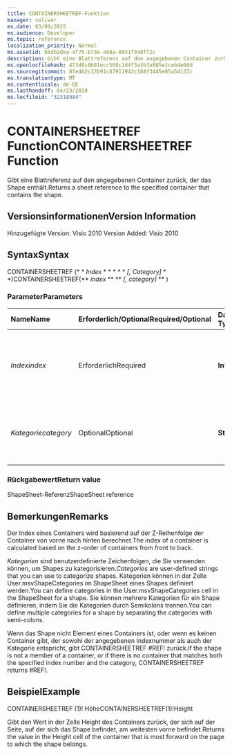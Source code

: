 ```yaml
---
title: CONTAINERSHEETREF-Funktion
manager: soliver
ms.date: 03/09/2015
ms.audience: Developer
ms.topic: reference
localization_priority: Normal
ms.assetid: bbdb2dea-4f75-b73e-a98a-0031f34dff2c
description: Gibt eine Blattreferenz auf den angegebenen Container zurück, der das Shape enthält.
ms.openlocfilehash: 473d8c0b81ecc568c1d4f3a3b3a885e1ceb4e00d
ms.sourcegitcommit: 8fe462c32b91c87911942c188f3445e85a54137c
ms.translationtype: MT
ms.contentlocale: de-DE
ms.lasthandoff: 04/23/2019
ms.locfileid: "32318984"
---
```

# <a name="containersheetref-function"></a><span data-ttu-id="d6ba4-103">CONTAINERSHEETREF Function</span><span class="sxs-lookup"><span data-stu-id="d6ba4-103">CONTAINERSHEETREF Function</span></span>

<span data-ttu-id="d6ba4-104">Gibt eine Blattreferenz auf den angegebenen Container zurück, der das Shape enthält.</span><span class="sxs-lookup"><span data-stu-id="d6ba4-104">Returns a sheet reference to the specified container that contains the shape.</span></span>
  
## <a name="version-information"></a><span data-ttu-id="d6ba4-105">Versionsinformationen</span><span class="sxs-lookup"><span data-stu-id="d6ba4-105">Version Information</span></span>

<span data-ttu-id="d6ba4-106">Hinzugefügte Version: Visio 2010
</span><span class="sxs-lookup"><span data-stu-id="d6ba4-106">Version Added: Visio 2010</span></span> 
  
## <a name="syntax"></a><span data-ttu-id="d6ba4-107">Syntax</span><span class="sxs-lookup"><span data-stu-id="d6ba4-107">Syntax</span></span>

<span data-ttu-id="d6ba4-108">CONTAINERSHEETREF (\* \* *Index* \* \* \* \* \* *[, Category]* \* \*)</span><span class="sxs-lookup"><span data-stu-id="d6ba4-108">CONTAINERSHEETREF(\*\* *index* \*\* \*\* *[, category]* \*\* )</span></span> 
  
### <a name="parameters"></a><span data-ttu-id="d6ba4-109">Parameter</span><span class="sxs-lookup"><span data-stu-id="d6ba4-109">Parameters</span></span>

|<span data-ttu-id="d6ba4-110">**Name**</span><span class="sxs-lookup"><span data-stu-id="d6ba4-110">**Name**</span></span>|<span data-ttu-id="d6ba4-111">**Erforderlich/Optional**</span><span class="sxs-lookup"><span data-stu-id="d6ba4-111">**Required/Optional**</span></span>|<span data-ttu-id="d6ba4-112">**Datentyp**</span><span class="sxs-lookup"><span data-stu-id="d6ba4-112">**Data Type**</span></span>|<span data-ttu-id="d6ba4-113">**Beschreibung**</span><span class="sxs-lookup"><span data-stu-id="d6ba4-113">**Description**</span></span>|
|:-----|:-----|:-----|:-----|
| <span data-ttu-id="d6ba4-114">_Index_</span><span class="sxs-lookup"><span data-stu-id="d6ba4-114">_index_</span></span> <br/> |<span data-ttu-id="d6ba4-115">Erforderlich</span><span class="sxs-lookup"><span data-stu-id="d6ba4-115">Required</span></span>  <br/> |<span data-ttu-id="d6ba4-116">**Integer**</span><span class="sxs-lookup"><span data-stu-id="d6ba4-116">**Integer**</span></span> <br/> |<span data-ttu-id="d6ba4-117">Der auf 1 basierende Index des Containers.</span><span class="sxs-lookup"><span data-stu-id="d6ba4-117">The 1-based index of the container.</span></span> <span data-ttu-id="d6ba4-118">Weitere Informationen finden Sie unter "Anmerkungen".</span><span class="sxs-lookup"><span data-stu-id="d6ba4-118">See Remarks for more information.</span></span>  <br/> |
| <span data-ttu-id="d6ba4-119">_Kategorie_</span><span class="sxs-lookup"><span data-stu-id="d6ba4-119">_category_</span></span> <br/> |<span data-ttu-id="d6ba4-120">Optional</span><span class="sxs-lookup"><span data-stu-id="d6ba4-120">Optional</span></span>  <br/> |<span data-ttu-id="d6ba4-121">**String**</span><span class="sxs-lookup"><span data-stu-id="d6ba4-121">**String**</span></span> <br/> |<span data-ttu-id="d6ba4-122">Die Kategorie des Containers.</span><span class="sxs-lookup"><span data-stu-id="d6ba4-122">The category of the container.</span></span> <span data-ttu-id="d6ba4-123">Weitere Informationen finden Sie unter "Anmerkungen".</span><span class="sxs-lookup"><span data-stu-id="d6ba4-123">See Remarks for more information.</span></span>  <br/> |
   
### <a name="return-value"></a><span data-ttu-id="d6ba4-124">Rückgabewert</span><span class="sxs-lookup"><span data-stu-id="d6ba4-124">Return value</span></span>

<span data-ttu-id="d6ba4-125">ShapeSheet-Referenz</span><span class="sxs-lookup"><span data-stu-id="d6ba4-125">ShapeSheet reference</span></span>
  
## <a name="remarks"></a><span data-ttu-id="d6ba4-126">Bemerkungen</span><span class="sxs-lookup"><span data-stu-id="d6ba4-126">Remarks</span></span>

<span data-ttu-id="d6ba4-127">Der Index eines Containers wird basierend auf der Z-Reihenfolge der Container von vorne nach hinten berechnet.</span><span class="sxs-lookup"><span data-stu-id="d6ba4-127">The index of a container is calculated based on the z-order of containers from front to back.</span></span>
  
 <span data-ttu-id="d6ba4-128">*Kategorien* sind benutzerdefinierte Zeichenfolgen, die Sie verwenden können, um Shapes zu kategorisieren.</span><span class="sxs-lookup"><span data-stu-id="d6ba4-128">*Categories*  are user-defined strings that you can use to categorize shapes.</span></span> <span data-ttu-id="d6ba4-129">Kategorien können in der Zelle User.msvShapeCategories im ShapeSheet eines Shapes definiert werden.</span><span class="sxs-lookup"><span data-stu-id="d6ba4-129">You can define categories in the User.msvShapeCategories cell in the ShapeSheet for a shape.</span></span> <span data-ttu-id="d6ba4-130">Sie können mehrere Kategorien für ein Shape definieren, indem Sie die Kategorien durch Semikolons trennen.</span><span class="sxs-lookup"><span data-stu-id="d6ba4-130">You can define multiple categories for a shape by separating the categories with semi-colons.</span></span> 
  
<span data-ttu-id="d6ba4-131">Wenn das Shape nicht Element eines Containers ist, oder wenn es keinen Container gibt, der sowohl der angegebenen Indexnummer als auch der Kategorie entspricht, gibt CONTAINERSHEETREF #REF! zurück.</span><span class="sxs-lookup"><span data-stu-id="d6ba4-131">If the shape is not a member of a container, or if there is no container that matches both the specified index number and the category, CONTAINERSHEETREF returns #REF!.</span></span>
  
## <a name="example"></a><span data-ttu-id="d6ba4-132">Beispiel</span><span class="sxs-lookup"><span data-stu-id="d6ba4-132">Example</span></span>

<span data-ttu-id="d6ba4-133">CONTAINERSHEETREF (1)! Höhe</span><span class="sxs-lookup"><span data-stu-id="d6ba4-133">CONTAINERSHEETREF(1)!Height</span></span> 
  
<span data-ttu-id="d6ba4-134">Gibt den Wert in der Zelle Height des Containers zurück, der sich auf der Seite, auf der sich das Shape befindet, am weitesten vorne befindet.</span><span class="sxs-lookup"><span data-stu-id="d6ba4-134">Returns the value in the Height cell of the container that is most forward on the page to which the shape belongs.</span></span> 
  


